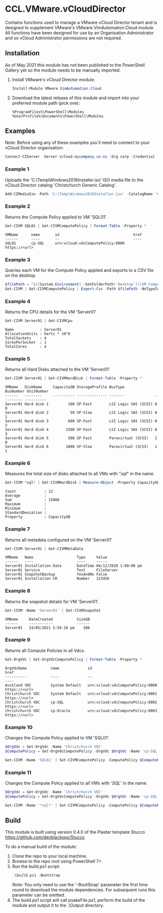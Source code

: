 # CCL.VMware.vCloudDirector

Contains functions used to manage a VMware vCloud Director tenant and is designed to supplement VMware's VMware.VimAutomation.Cloud module.
All functions have been designed for use by an Organisation Administrator and so vCloud Administrator permissions are not required.

## Installation

As of May 2021 this module has not been published to the PowerShell Gallery yet so the module needs to be manually imported.

1. Install VMware's vCloud Director module.

   ```powershell
   Install-Module VMware.VimAutomation.Cloud
   ```

2. Download the latest release of this module and import into your preferred module path (pick one):
   ```
   %ProgramFiles%\PowerShell\Modules
   %UserProfile%\Documents\PowerShell\Modules
   ```

## Examples

Note: Before using any of these examples you'll need to connect to your vCloud Director organisation:

```powershell
Connect-CIServer -Server vcloud.mycompany.co.nz -Org corp -Credential (Get-Credential)
```

### Example 1

Uploads the 'C:\Temp\Windows2016Installer.iso' ISO media file to the vCloud Director catalog 'Christchurch Generic Catalog'.

```powershell
Add-CIMediaIso -Path 'C:\Temp\Windows2016Installer.iso' -CatalogName 'Christchurch Generic Catalog' -Description 'Official installation media for Windows Server 2016'
```

### Example 2

Returns the Compute Policy applied to VM 'SQL01'.

```powershell
Get-CIVM SQL01 | Get-CIVMComputePolicy | Format-Table -Property *
```
```
VMName      name       id                                  href
------      ----       --                                  ----
SQL01       cp-SQL     urn:vcloud:vdcComputePolicy:0000    https://<url>
```

### Example 3

Queries each VM for the Compute Policy applied and exports to a CSV file on the desktop.

```powershell
$filePath = "$([System.Environment]::GetFolderPath('Desktop'))\VM Compute Policies.csv"
Get-CIVM | Get-CIVMComputePolicy | Export-Csv -Path $filePath -NoTypeInformation
```

### Example 4

Returns the CPU details for the VM 'Server01'

```powershell
Get-CIVM Server01 | Get-CIVMCpu
```
```
Name            : Server01
AllocationUnits : hertz * 10^6
TotalSockets    : 4
CoresPerSocket  : 1
TotalCores      : 4
```

### Example 5

Returns all Hard Disks attached to the VM 'Server01'

```powershell
Get-CIVM Server01 | Get-CIVMHardDisk | Format-Table -Property *
```
```
VMName   DiskName     CapacityGB StorageProfile BusType              BusNumber UnitNumber
------   --------     ---------- -------------- -------              --------- ----------
Server01 Hard disk 1         100 SP-Fast        LSI Logic SAS (SCSI) 0         0
Server01 Hard disk 2          50 SP-Slow        LSI Logic SAS (SCSI) 0         1
Server01 Hard disk 3         600 SP-Fast        LSI Logic SAS (SCSI) 0         2
Server01 Hard disk 4        1500 SP-Fast        LSI Logic SAS (SCSI) 0         3
Server01 Hard disk 5         580 SP-Fast        Paravirtual (SCSI)   1         0
Server01 Hard disk 6        1880 SP-Slow        Paravirtual (SCSI)   1         1
```

### Example 6

Measures the total size of disks attached to all VMs with "*sql*" in the name.

```powershell
Get-CIVM *sql* | Get-CIVMHardDisk | Measure-Object -Property CapacityGB -Sum
```
```
Count             : 12
Average           :
Sum               : 15860
Maximum           :
Minimum           :
StandardDeviation :
Property          : CapacityGB
```

### Example 7

Returns all metadata configured on the VM 'Server01'

```powershell
Get-CIVM Server01 | Get-CIVMMetaData
```
```
VMName   Name                    Type     Value
------   ----                    ----     -----
Server01 Installation Date       DateTime 04/12/2020 1:00:00 pm
Server01 Service                 Text     FileServer
Server01 SnapshotBackup          YesAndNo False
Server01 Installation CR         Number   123456
```

### Example 8

Returns the snapshot details for VM 'Server01'.

```powershell
Get-CIVM -Name 'Server01' | Get-CIVMSnapshot
```
```
VMName     DateCreated           SizeGB
------     -----------           ------
Server01   24/05/2021 5:56:16 pm    100
```

### Example 9

Returns all Compute Policies in all Vdcs.

```powershell
Get-OrgVdc | Get-OrgVdcComputePolicy | Format-Table -Property *
```
```
OrgVdcName           name             id                                href
----------           ----             --                                ----
Auckland VDC         System Default   urn:vcloud:vdcComputePolicy:0000  https://<url>
Christchurch VDC     System Default   urn:vcloud:vdcComputePolicy:0001  https://<url>
Christchurch VDC     cp-SQL           urn:vcloud:vdcComputePolicy:0002  https://<url>
Christchurch VDC     cp-Oracle        urn:vcloud:vdcComputePolicy:0003  https://<url>
```

### Example 10

Changes the Compute Policy applied to VM 'SQL01'.

```powershell
$OrgVdc = Get-OrgVdc -Name 'Christchurch VDC'
$ComputePolicy = Get-OrgVdcComputePolicy -OrgVdc $OrgVdc -Name 'cp-SQL'

Get-CIVM -Name 'SQL01' | Set-CIVMComputePolicy -ComputePolicy $ComputePolicy
```

### Example 11

Changes the Compute Policy applied to all VMs with '*SQL*' in the name.

```powershell
$OrgVdc = Get-OrgVdc -Name 'Christchurch VDC'
$ComputePolicy = Get-OrgVdcComputePolicy -OrgVdc $OrgVdc -Name 'cp-SQL'

Get-CIVM -Name '*sql*' | Set-CIVMComputePolicy -ComputePolicy $ComputePolicy
```

## Build
This module is built using version 0.4.0 of the Plaster template Stucco <https://github.com/devblackops/Stucco>

To do a manual build of the module:
1. Clone the repo to your local machine.
2. Browse to the repo root using PowerShell 7+
3. Run the build.ps1 script:
   ```powershell
   .\build.ps1 -Bootstrap
   ```
   Note: You only need to use the '-BootStrap' parameter the first time round to download the module dependencies. For subsequent runs this parameter can be omitted.
4. The build.ps1 script will call psakeFile.ps1, perform the build of the module and output it to the .\Output directory.

